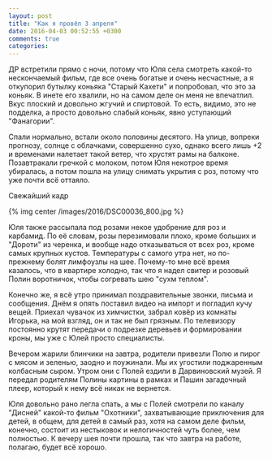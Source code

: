 ```yaml
---
layout: post
title: "Как я провёл 3 апреля"
date: 2016-04-03 00:52:55 +0300
comments: true
categories: 
---
```

ДР встретили прямо с ночи, потому что Юля села смотреть какой-то нескончаемый фильм, где все очень богатые и очень несчастные, а я откупорил бутылку коньяка "Старый Кахети" и попробовал, что это за коньяк. В инете его хвалили, но на самом деле он меня не впечатлил. Вкус плоский и довольно жгучий и спиртовой. То есть, видимо, это не подделка, а просто довольно слабый коньяк, явно уступающий "Фанагории".

Спали нормально, встали около половины десятого. На улице, вопреки прогнозу, солнце с облачками, совершенно сухо, однако всего лишь +2 и временами налетает такой ветер, что хрустят рамы на балконе. Позавтракали гречкой с молоком, потом Юля некотрое время убиралась, а потом пошла на улицу снимать укрытия с роз, потому что уже почти всё оттаяло.

Свежайший кадр 

{% img center /images/2016/DSC00036_800.jpg %}

Юля также рассыпала под розами некое удобрение для роз и карбамид. По её словам, розы перезимовали плохо, кроме больших и "Дороти" из черенка, и вообще надо отказываться от всех роз, кроме самых крупных кустов. Температуры с самого утра нет, но по-прежнему болят лимфоузлы на шее. Почему-то мне всё время казалось, что в квартире холодно, так что я надел свитер и розовый Полин воротничок, чтобы согревать шею "сухм теплом".

Конечно же, я всё утро принимал поздравительные звонки, письма и сообщения. Днём я опять поставил видео на импорт и погладил кучу вещей. Приехал чувачок из химчистки, забрал ковёр из комнаты Игорька, на мой взгляд, он и так не был грязным. По телевизору постоянно крутят передачи о подрезке деревьев и формировании кроны, мы уже с Юлей просто специалисты.

Вечером жарили блинчики на завтра, родители привезли Полю и пирог с мясом и зеленью, заодно и поужинали. Мы их угостили поджаренным колбасным сыром. Утром они с Полей ездили в Дарвиновский музей. Я передал родителям Полины картины в рамках и Пашин загадочный плеер, который к нему всё никак не вернется.

Юля довольно рано легла спать, а мы с Полей смотрели по каналу "Дисней" какой-то фильм "Охотники", захватывающие приключения для детей, в общем, для детей в самый раз, хотя на самом деле фильм, конечно, состоит из нестыковок и нелогичностей чуть более, чем полностью. К вечеру шея почти прошла, так что завтра на работе, полагаю, будет всё хорошо.

